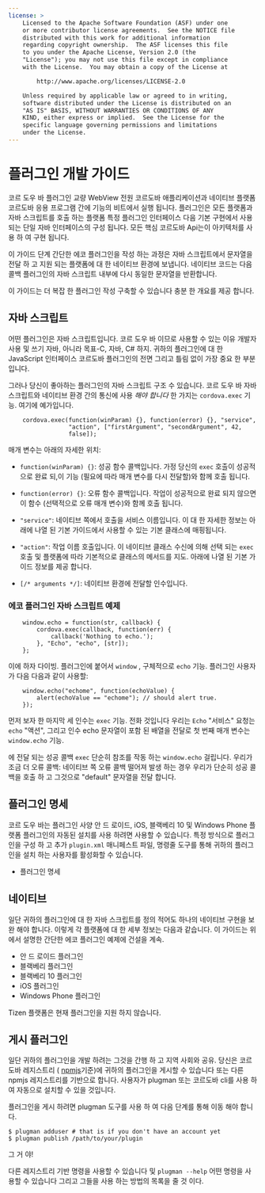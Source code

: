 ```yaml
---
license: >
    Licensed to the Apache Software Foundation (ASF) under one
    or more contributor license agreements.  See the NOTICE file
    distributed with this work for additional information
    regarding copyright ownership.  The ASF licenses this file
    to you under the Apache License, Version 2.0 (the
    "License"); you may not use this file except in compliance
    with the License.  You may obtain a copy of the License at

        http://www.apache.org/licenses/LICENSE-2.0

    Unless required by applicable law or agreed to in writing,
    software distributed under the License is distributed on an
    "AS IS" BASIS, WITHOUT WARRANTIES OR CONDITIONS OF ANY
    KIND, either express or implied.  See the License for the
    specific language governing permissions and limitations
    under the License.
---
```


# 플러그인 개발 가이드

코르 도우 바 플러그인 교량 WebView 전원 코르도바 애플리케이션과 네이티브 플랫폼 코르도바 응용 프로그램 간에 기능의 비트에서 실행 됩니다. 플러그인은 모든 플랫폼과 자바 스크립트를 호출 하는 플랫폼 특정 플러그인 인터페이스 다음 기본 구현에서 사용 되는 단일 자바 인터페이스의 구성 됩니다. 모든 핵심 코르도바 Api는이 아키텍처를 사용 하 여 구현 됩니다.

이 가이드 단계 간단한 에코 플러그인을 작성 하는 과정은 자바 스크립트에서 문자열을 전달 하 고 지원 되는 플랫폼에 대 한 네이티브 환경에 보냅니다. 네이티브 코드는 다음 콜백 플러그인의 자바 스크립트 내부에 다시 동일한 문자열을 반환합니다.

이 가이드는 더 복잡 한 플러그인 작성 구축할 수 있습니다 충분 한 개요를 제공 합니다.

## 자바 스크립트

어떤 플러그인은 자바 스크립트입니다. 코르 도우 바 이므로 사용할 수 있는 이유 개발자 사용 및 쓰기 자바, 아니라 목표-C, 자바, C# 하지. 귀하의 플러그인에 대 한 JavaScript 인터페이스 코르도바 플러그인의 전면 그리고 틀림 없이 가장 중요 한 부분입니다.

그러나 당신이 좋아하는 플러그인의 자바 스크립트 구조 수 있습니다. 코르 도우 바 자바 스크립트와 네이티브 환경 간의 통신에 사용 *해야 합니다* 한 가지는 `cordova.exec` 기능. 여기에 예가입니다.

        cordova.exec(function(winParam) {}, function(error) {}, "service",
                     "action", ["firstArgument", "secondArgument", 42,
                     false]);
    

매개 변수는 아래의 자세한 위치:

*   `function(winParam) {}`: 성공 함수 콜백입니다. 가정 당신의 `exec` 호출이 성공적으로 완료 되,이 기능 (필요에 따라 매개 변수를 다시 전달할)와 함께 호출 됩니다.

*   `function(error) {}`: 오류 함수 콜백입니다. 작업이 성공적으로 완료 되지 않으면이 함수 (선택적으로 오류 매개 변수)와 함께 호출 됩니다.

*   `"service"`: 네이티브 쪽에서 호출을 서비스 이름입니다. 이 대 한 자세한 정보는 아래에 나열 된 기본 가이드에서 사용할 수 있는 기본 클래스에 매핑됩니다.

*   `"action"`: 작업 이름 호출입니다. 이 네이티브 클래스 수신에 의해 선택 되는 `exec` 호출 및 플랫폼에 따라 기본적으로 클래스의 메서드를 지도. 아래에 나열 된 기본 가이드 정보를 제공 합니다.

*   `[/* arguments */]`: 네이티브 환경에 전달할 인수입니다.

### 에코 플러그인 자바 스크립트 예제

        window.echo = function(str, callback) {
            cordova.exec(callback, function(err) {
                callback('Nothing to echo.');
            }, "Echo", "echo", [str]);
        };
    

이에 하자 다이빙. 플러그인에 붙어서 `window` , 구체적으로 `echo` 기능. 플러그인 사용자가 다음 다음과 같이 사용할:

        window.echo("echome", function(echoValue) {
            alert(echoValue == "echome"); // should alert true.
        });
    

먼저 보자 한 마지막 세 인수는 `exec` 기능. 전화 것입니다 우리는 `Echo` "서비스" 요청는 `echo` "액션", 그리고 인수 echo 문자열이 포함 된 배열을 전달로 첫 번째 매개 변수는 `window.echo` 기능.

에 전달 되는 성공 콜백 `exec` 단순히 참조를 작동 하는 `window.echo` 걸립니다. 우리가 조금 더 오류 콜백: 네이티브 쪽 오류 콜백 떨어져 발생 하는 경우 우리가 단순히 성공 콜백을 호출 하 고 그것으로 "default" 문자열을 전달 합니다.

## 플러그인 명세

코르 도우 바는 플러그인 사양 안 드 로이드, iOS, 블랙베리 10 및 Windows Phone 플랫폼 플러그인의 자동된 설치를 사용 하려면 사용할 수 있습니다. 특정 방식으로 플러그인을 구성 하 고 추가 `plugin.xml` 매니페스트 파일, 명령줄 도구를 통해 귀하의 플러그인을 설치 하는 사용자를 활성화할 수 있습니다.

*   플러그인 명세

## 네이티브

일단 귀하의 플러그인에 대 한 자바 스크립트를 정의 적어도 하나의 네이티브 구현을 보완 해야 합니다. 이렇게 각 플랫폼에 대 한 세부 정보는 다음과 같습니다. 이 가이드는 위에서 설명한 간단한 에코 플러그인 예제에 건설을 계속.

*   안 드 로이드 플러그인
*   블랙베리 플러그인
*   블랙베리 10 플러그인
*   iOS 플러그인
*   Windows Phone 플러그인

Tizen 플랫폼은 현재 플러그인을 지원 하지 않습니다.

## 게시 플러그인

일단 귀하의 플러그인을 개발 하려는 그것을 간행 하 고 지역 사회와 공유. 당신은 코르도바 레지스트리 ( [npmjs][1]기준)에 귀하의 플러그인을 게시할 수 있습니다 또는 다른 npmjs 레지스트리를 기반으로 합니다. 사용자가 plugman 또는 코르도바 cli를 사용 하 여 자동으로 설치할 수 있을 것입니다.

 [1]: https://github.com/isaacs/npmjs.org

플러그인을 게시 하려면 plugman 도구를 사용 하 여 다음 단계를 통해 이동 해야 합니다.

    $ plugman adduser # that is if you don't have an account yet
    $ plugman publish /path/to/your/plugin
    

그 거 야!

다른 레지스트리 기반 명령을 사용할 수 있습니다 및 `plugman --help` 어떤 명령을 사용할 수 있습니다 그리고 그들을 사용 하는 방법의 목록을 줄 것 이다.